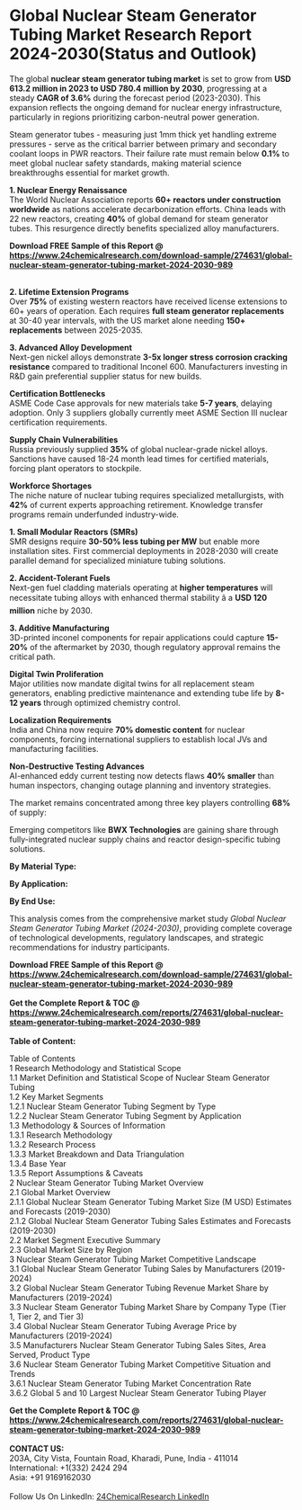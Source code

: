 <h1>Global Nuclear Steam Generator Tubing Market Research Report 2024-2030(Status and Outlook)</h1><p>The global <strong>nuclear steam generator tubing market</strong> is set to grow from <strong>USD 613.2 million in 2023 to USD 780.4 million by 2030</strong>, progressing at a steady <strong>CAGR of 3.6%</strong> during the forecast period (2023-2030). This expansion reflects the ongoing demand for nuclear energy infrastructure, particularly in regions prioritizing carbon-neutral power generation.</p><p>Steam generator tubes - measuring just 1mm thick yet handling extreme pressures - serve as the critical barrier between primary and secondary coolant loops in PWR reactors. Their failure rate must remain below <strong>0.1%</strong> to meet global nuclear safety standards, making material science breakthroughs essential for market growth.</p><p><strong>1. Nuclear Energy Renaissance</strong><br>
The World Nuclear Association reports <strong>60+ reactors under construction worldwide</strong> as nations accelerate decarbonization efforts. China leads with 22 new reactors, creating <strong>40%</strong> of global demand for steam generator tubes. This resurgence directly benefits specialized alloy manufacturers.</p><div><b>Download FREE Sample of this Report @ 
            <a href="https://www.24chemicalresearch.com/download-sample/274631/global-nuclear-steam-generator-tubing-market-2024-2030-989">
            https://www.24chemicalresearch.com/download-sample/274631/global-nuclear-steam-generator-tubing-market-2024-2030-989</a></b></div><br><p><strong>2. Lifetime Extension Programs</strong><br>
Over <strong>75%</strong> of existing western reactors have received license extensions to 60+ years of operation. Each requires <strong>full steam generator replacements</strong> at 30-40 year intervals, with the US market alone needing <strong>150+ replacements</strong> between 2025-2035.</p><p><strong>3. Advanced Alloy Development</strong><br>
Next-gen nickel alloys demonstrate <strong>3-5x longer stress corrosion cracking resistance</strong> compared to traditional Inconel 600. Manufacturers investing in R&amp;D gain preferential supplier status for new builds.</p><p><strong>Certification Bottlenecks</strong><br>
ASME Code Case approvals for new materials take <strong>5-7 years</strong>, delaying adoption. Only 3 suppliers globally currently meet ASME Section III nuclear certification requirements.</p><p><strong>Supply Chain Vulnerabilities</strong><br>
Russia previously supplied <strong>35%</strong> of global nuclear-grade nickel alloys. Sanctions have caused 18-24 month lead times for certified materials, forcing plant operators to stockpile.</p><p><strong>Workforce Shortages</strong><br>
The niche nature of nuclear tubing requires specialized metallurgists, with <strong>42%</strong> of current experts approaching retirement. Knowledge transfer programs remain underfunded industry-wide.</p><p><strong>1. Small Modular Reactors (SMRs)</strong><br>
SMR designs require <strong>30-50% less tubing per MW</strong> but enable more installation sites. First commercial deployments in 2028-2030 will create parallel demand for specialized miniature tubing solutions.</p><p><strong>2. Accident-Tolerant Fuels</strong><br>
Next-gen fuel cladding materials operating at <strong>higher temperatures</strong> will necessitate tubing alloys with enhanced thermal stability â a <strong>USD 120 million</strong> niche by 2030.</p><p><strong>3. Additive Manufacturing</strong><br>
3D-printed inconel components for repair applications could capture <strong>15-20%</strong> of the aftermarket by 2030, though regulatory approval remains the critical path.</p><p><strong>Digital Twin Proliferation</strong><br>
Major utilities now mandate digital twins for all replacement steam generators, enabling predictive maintenance and extending tube life by <strong>8-12 years</strong> through optimized chemistry control.</p><p><strong>Localization Requirements</strong><br>
India and China now require <strong>70% domestic content</strong> for nuclear components, forcing international suppliers to establish local JVs and manufacturing facilities.</p><p><strong>Non-Destructive Testing Advances</strong><br>
AI-enhanced eddy current testing now detects flaws <strong>40% smaller</strong> than human inspectors, changing outage planning and inventory strategies.</p><p>The market remains concentrated among three key players controlling <strong>68%</strong> of supply:</p><p>Emerging competitors like <strong>BWX Technologies</strong> are gaining share through fully-integrated nuclear supply chains and reactor design-specific tubing solutions.</p><p><strong>By Material Type:</strong></p><p><strong>By Application:</strong></p><p><strong>By End Use:</strong></p><p>This analysis comes from the comprehensive market study <em>Global Nuclear Steam Generator Tubing Market (2024-2030)</em>, providing complete coverage of technological developments, regulatory landscapes, and strategic recommendations for industry participants.</p><div><b>Download FREE Sample of this Report @ 
            <a href="https://www.24chemicalresearch.com/download-sample/274631/global-nuclear-steam-generator-tubing-market-2024-2030-989">
            https://www.24chemicalresearch.com/download-sample/274631/global-nuclear-steam-generator-tubing-market-2024-2030-989</a></b></div><br><div><b>Get the Complete Report & TOC @ 
            <a href="https://www.24chemicalresearch.com/reports/274631/global-nuclear-steam-generator-tubing-market-2024-2030-989">
            https://www.24chemicalresearch.com/reports/274631/global-nuclear-steam-generator-tubing-market-2024-2030-989</a></b></div><br>
            <b>Table of Content:</b><p>Table of Contents<br />
1 Research Methodology and Statistical Scope<br />
1.1 Market Definition and Statistical Scope of Nuclear Steam Generator Tubing<br />
1.2 Key Market Segments<br />
1.2.1 Nuclear Steam Generator Tubing Segment by Type<br />
1.2.2 Nuclear Steam Generator Tubing Segment by Application<br />
1.3 Methodology & Sources of Information<br />
1.3.1 Research Methodology<br />
1.3.2 Research Process<br />
1.3.3 Market Breakdown and Data Triangulation<br />
1.3.4 Base Year<br />
1.3.5 Report Assumptions & Caveats<br />
2 Nuclear Steam Generator Tubing Market Overview<br />
2.1 Global Market Overview<br />
2.1.1 Global Nuclear Steam Generator Tubing Market Size (M USD) Estimates and Forecasts (2019-2030)<br />
2.1.2 Global Nuclear Steam Generator Tubing Sales Estimates and Forecasts (2019-2030)<br />
2.2 Market Segment Executive Summary<br />
2.3 Global Market Size by Region<br />
3 Nuclear Steam Generator Tubing Market Competitive Landscape<br />
3.1 Global Nuclear Steam Generator Tubing Sales by Manufacturers (2019-2024)<br />
3.2 Global Nuclear Steam Generator Tubing Revenue Market Share by Manufacturers (2019-2024)<br />
3.3 Nuclear Steam Generator Tubing Market Share by Company Type (Tier 1, Tier 2, and Tier 3)<br />
3.4 Global Nuclear Steam Generator Tubing Average Price by Manufacturers (2019-2024)<br />
3.5 Manufacturers Nuclear Steam Generator Tubing Sales Sites, Area Served, Product Type<br />
3.6 Nuclear Steam Generator Tubing Market Competitive Situation and Trends<br />
3.6.1 Nuclear Steam Generator Tubing Market Concentration Rate<br />
3.6.2 Global 5 and 10 Largest Nuclear Steam Generator Tubing Player</p><div><b>Get the Complete Report & TOC @ 
            <a href="https://www.24chemicalresearch.com/reports/274631/global-nuclear-steam-generator-tubing-market-2024-2030-989">
            https://www.24chemicalresearch.com/reports/274631/global-nuclear-steam-generator-tubing-market-2024-2030-989</a></b></div><br><b>CONTACT US:</b><br>
            203A, City Vista, Fountain Road, Kharadi, Pune, India - 411014<br>
            International: +1(332) 2424 294<br>
            Asia: +91 9169162030 <br><br>
            Follow Us On LinkedIn: <a href="https://www.linkedin.com/company/24chemicalresearch/">24ChemicalResearch LinkedIn</a>